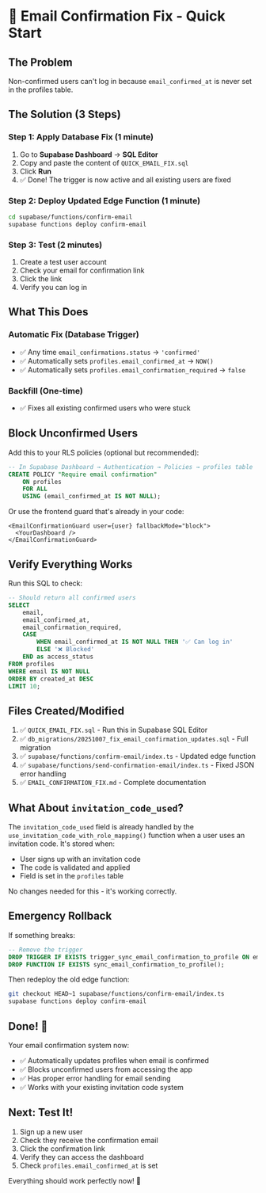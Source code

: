 # 🚀 Email Confirmation Fix - Quick Start

## The Problem
Non-confirmed users can't log in because `email_confirmed_at` is never set in the profiles table.

## The Solution (3 Steps)

### Step 1: Apply Database Fix (1 minute)
1. Go to **Supabase Dashboard** → **SQL Editor**
2. Copy and paste the content of `QUICK_EMAIL_FIX.sql`
3. Click **Run**
4. ✅ Done! The trigger is now active and all existing users are fixed

### Step 2: Deploy Updated Edge Function (1 minute)
```bash
cd supabase/functions/confirm-email
supabase functions deploy confirm-email
```

### Step 3: Test (2 minutes)
1. Create a test user account
2. Check your email for confirmation link
3. Click the link
4. Verify you can log in

## What This Does

### Automatic Fix (Database Trigger)
- ✅ Any time `email_confirmations.status` → `'confirmed'`
- ✅ Automatically sets `profiles.email_confirmed_at` → `NOW()`
- ✅ Automatically sets `profiles.email_confirmation_required` → `false`

### Backfill (One-time)
- ✅ Fixes all existing confirmed users who were stuck

## Block Unconfirmed Users

Add this to your RLS policies (optional but recommended):

```sql
-- In Supabase Dashboard → Authentication → Policies → profiles table
CREATE POLICY "Require email confirmation"
    ON profiles
    FOR ALL
    USING (email_confirmed_at IS NOT NULL);
```

Or use the frontend guard that's already in your code:

```tsx
<EmailConfirmationGuard user={user} fallbackMode="block">
  <YourDashboard />
</EmailConfirmationGuard>
```

## Verify Everything Works

Run this SQL to check:

```sql
-- Should return all confirmed users
SELECT 
    email,
    email_confirmed_at,
    email_confirmation_required,
    CASE 
        WHEN email_confirmed_at IS NOT NULL THEN '✅ Can log in'
        ELSE '❌ Blocked'
    END as access_status
FROM profiles
WHERE email IS NOT NULL
ORDER BY created_at DESC
LIMIT 10;
```

## Files Created/Modified

1. ✅ `QUICK_EMAIL_FIX.sql` - Run this in Supabase SQL Editor
2. ✅ `db_migrations/20251007_fix_email_confirmation_updates.sql` - Full migration
3. ✅ `supabase/functions/confirm-email/index.ts` - Updated edge function
4. ✅ `supabase/functions/send-confirmation-email/index.ts` - Fixed JSON error handling
5. ✅ `EMAIL_CONFIRMATION_FIX.md` - Complete documentation

## What About `invitation_code_used`?

The `invitation_code_used` field is already handled by the `use_invitation_code_with_role_mapping()` function when a user uses an invitation code. It's stored when:
- User signs up with an invitation code
- The code is validated and applied
- Field is set in the `profiles` table

No changes needed for this - it's working correctly.

## Emergency Rollback

If something breaks:

```sql
-- Remove the trigger
DROP TRIGGER IF EXISTS trigger_sync_email_confirmation_to_profile ON email_confirmations;
DROP FUNCTION IF EXISTS sync_email_confirmation_to_profile();
```

Then redeploy the old edge function:
```bash
git checkout HEAD~1 supabase/functions/confirm-email/index.ts
supabase functions deploy confirm-email
```

## Done! 🎉

Your email confirmation system now:
- ✅ Automatically updates profiles when email is confirmed
- ✅ Blocks unconfirmed users from accessing the app
- ✅ Has proper error handling for email sending
- ✅ Works with your existing invitation code system

## Next: Test It!

1. Sign up a new user
2. Check they receive the confirmation email
3. Click the confirmation link
4. Verify they can access the dashboard
5. Check `profiles.email_confirmed_at` is set

Everything should work perfectly now! 🚀
